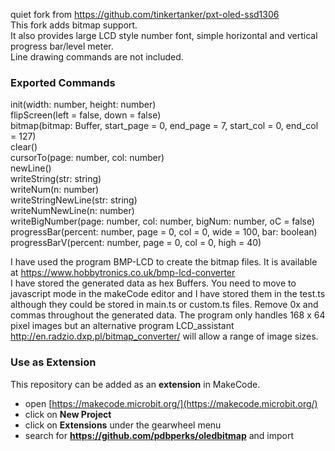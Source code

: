 quiet fork from https://github.com/tinkertanker/pxt-oled-ssd1306  
This fork adds bitmap support.   
It also provides large LCD style number font, simple horizontal and vertical progress bar/level meter.  
Line drawing commands are not included.

### Exported Commands  
init(width: number, height: number)  
flipScreen(left = false, down = false)  
bitmap(bitmap: Buffer, start_page = 0, end_page = 7, start_col = 0, end_col = 127)  
clear()  
cursorTo(page: number, col: number)  
newLine()  
writeString(str: string)  
writeNum(n: number)  
writeStringNewLine(str: string)  
writeNumNewLine(n: number)  
writeBigNumber(page: number, col: number,  bigNum: number, oC = false)  
progressBar(percent: number, page = 0, col = 0, wide = 100, bar: boolean)  
progressBarV(percent: number, page = 0, col = 0, high = 40)  
 
I have used the program BMP-LCD to create the bitmap files. It is available at https://www.hobbytronics.co.uk/bmp-lcd-converter  
I have stored the generated data as hex Buffers. You need to move to javascript mode in the makeCode editor and I have stored them in the test.ts although they could be stored in main.ts or custom.ts files. Remove 0x and commas throughout the generated data. The program only handles 168 x 64 pixel images but an alternative program LCD_assistant http://en.radzio.dxp.pl/bitmap_converter/  will allow a range of image sizes.

### Use as Extension

This repository can be added as an **extension** in MakeCode.

* open [https://makecode.microbit.org/](https://makecode.microbit.org/)
* click on **New Project**
* click on **Extensions** under the gearwheel menu
* search for **https://github.com/pdbperks/oledbitmap** and import



